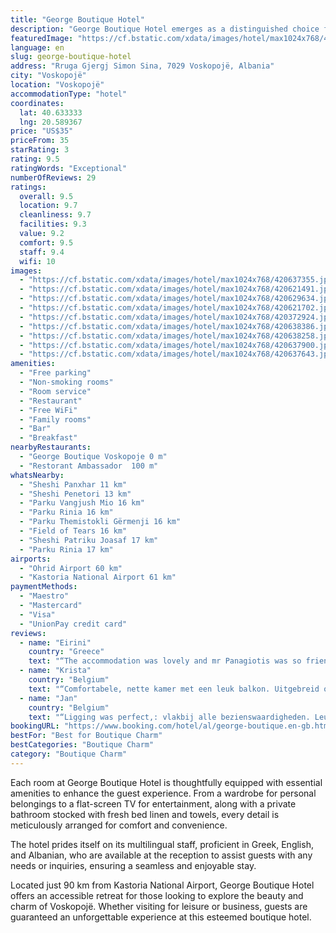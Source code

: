 ```yaml
---
title: "George Boutique Hotel"
description: "George Boutique Hotel emerges as a distinguished choice for travelers seeking a blend of comfort and convenience in Voskopojë."
featuredImage: "https://cf.bstatic.com/xdata/images/hotel/max1024x768/420637355.jpg?k=75d3abdf276d9e946d888bb8980e8ab95476584b188eace5e4e76d2980a9273f&o=&hp=1"
language: en
slug: george-boutique-hotel
address: "Rruga Gjergj Simon Sina, 7029 Voskopojë, Albania"
city: "Voskopojë"
location: "Voskopojë"
accommodationType: "hotel"
coordinates:
  lat: 40.633333
  lng: 20.589367
price: "US$35"
priceFrom: 35
starRating: 3
rating: 9.5
ratingWords: "Exceptional"
numberOfReviews: 29
ratings:
  overall: 9.5
  location: 9.7
  cleanliness: 9.7
  facilities: 9.3
  value: 9.2
  comfort: 9.5
  staff: 9.4
  wifi: 10
images:
  - "https://cf.bstatic.com/xdata/images/hotel/max1024x768/420637355.jpg?k=75d3abdf276d9e946d888bb8980e8ab95476584b188eace5e4e76d2980a9273f&o=&hp=1"
  - "https://cf.bstatic.com/xdata/images/hotel/max1024x768/420621491.jpg?k=3f9cc280f7ed015ad16bf3fcbdc5073353a4bb58231f3b6ccc521f3dca2cc62d&o=&hp=1"
  - "https://cf.bstatic.com/xdata/images/hotel/max1024x768/420629634.jpg?k=c562d58763554f0e21aee16466b6d6359d73f582672285d8a8fb19d0c86ea5bd&o=&hp=1"
  - "https://cf.bstatic.com/xdata/images/hotel/max1024x768/420621702.jpg?k=8fe6b82376356db2a777d137446bcc2ae0a6f76c71278543818ac6842827f848&o=&hp=1"
  - "https://cf.bstatic.com/xdata/images/hotel/max1024x768/420372924.jpg?k=6d5ba540213c231e94d6e9d4db7d32963f705ac5eab98e5f5697997b511d37d1&o=&hp=1"
  - "https://cf.bstatic.com/xdata/images/hotel/max1024x768/420638386.jpg?k=94bb545080acff6b18d418afac1685f95aca0e0d4fe36420768791285fca2431&o=&hp=1"
  - "https://cf.bstatic.com/xdata/images/hotel/max1024x768/420638258.jpg?k=637740c42ef6272294c110b7138eb554db7f13a5f61cfb725c6f680b37a9c8fe&o=&hp=1"
  - "https://cf.bstatic.com/xdata/images/hotel/max1024x768/420637900.jpg?k=c515d504fbca7b99385deb4a96a0d9e2e14655045d292d812f2f1b9ec354ae04&o=&hp=1"
  - "https://cf.bstatic.com/xdata/images/hotel/max1024x768/420637643.jpg?k=b174664859f2bc55620119a33baf93f4452548f8baa3d7ed555c0a4eea931c96&o=&hp=1"
amenities:
  - "Free parking"
  - "Non-smoking rooms"
  - "Room service"
  - "Restaurant"
  - "Free WiFi"
  - "Family rooms"
  - "Bar"
  - "Breakfast"
nearbyRestaurants:
  - "George Boutique Voskopoje 0 m"
  - "Restorant Ambassador  100 m"
whatsNearby:
  - "Sheshi Panxhar 11 km"
  - "Sheshi Penetori 13 km"
  - "Parku Vangjush Mio 16 km"
  - "Parku Rinia 16 km"
  - "Parku Themistokli Gërmenji 16 km"
  - "Field of Tears 16 km"
  - "Sheshi Patriku Joasaf 17 km"
  - "Parku Rinia 17 km"
airports:
  - "Ohrid Airport 60 km"
  - "Kastoria National Airport 61 km"
paymentMethods:
  - "Maestro"
  - "Mastercard"
  - "Visa"
  - "UnionPay credit card"
reviews:
  - name: "Eirini"
    country: "Greece"
    text: "“The accommodation was lovely and mr Panagiotis was so friendly. My room, its facilities and the view were amazing and so cozy. I also tried the restaurant downstairs. The food was delicious and Ms Maria was always open to give me more food to...”"
  - name: "Krista"
    country: "Belgium"
    text: "“Comfortabele, nette kamer met een leuk balkon. Uitgebreid ontbijt. We misten alleen wat fruit en yoghurt. Uitstekende keuken. Vriendelijke gastheer en -vrouw. Wij zijn er drie nachten gebleven en hadden een heerlijke tijd.”"
  - name: "Jan"
    country: "Belgium"
    text: "“Ligging was perfect,: vlakbij alle bezienswaardigheden. Leuke kamer, groot terras, vriendelijk personeel.”"
bookingURL: "https://www.booking.com/hotel/al/george-boutique.en-gb.html?aid=8035640"
bestFor: "Best for Boutique Charm"
bestCategories: "Boutique Charm"
category: "Boutique Charm"
---
```


Each room at George Boutique Hotel is thoughtfully equipped with essential amenities to enhance the guest experience. From a wardrobe for personal belongings to a flat-screen TV for entertainment, along with a private bathroom stocked with fresh bed linen and towels, every detail is meticulously arranged for comfort and convenience.

The hotel prides itself on its multilingual staff, proficient in Greek, English, and Albanian, who are available at the reception to assist guests with any needs or inquiries, ensuring a seamless and enjoyable stay.

Located just 90 km from Kastoria National Airport, George Boutique Hotel offers an accessible retreat for those looking to explore the beauty and charm of Voskopojë. Whether visiting for leisure or business, guests are guaranteed an unforgettable experience at this esteemed boutique hotel.